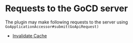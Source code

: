 # Requests to the GoCD server

The plugin may make following requests to the server using `GoApplicationAccessor#submit(GoApiRequest)`

* [Invalidate Cache](#invalidate-users-cache)
